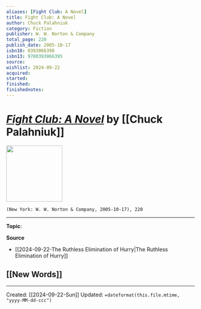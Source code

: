 ```yaml
---
aliases: [Fight Club: A Novel]
title: Fight Club: A Novel
author: Chuck Palahniuk
category: Fiction
publisher: W. W. Norton & Company
total_page: 220
publish_date: 2005-10-17
isbn10: 0393066398
isbn13: 9780393066395
source: 
wishlist: 2024-09-22
acquired: 
started: 
finished: 
finishednotes: 
---
```

# *[Fight Club: A Novel]()* by [[Chuck Palahniuk]]

<img src="http://books.google.com/books/content?id=hoGkPfds4tAC&printsec=frontcover&img=1&zoom=1&edge=curl&source=gbs_api" width=150>

`(New York: W. W. Norton & Company, 2005-10-17), 220`



--- 
**Topic**: 

**Source**
- [[2024-09-22-The Ruthless Elimination of Hurry|The Ruthless Elimination of Hurry]]
 
**[[New Words]]**
- 

---
Created: [[2024-09-22-Sun]]
Updated: `=dateformat(this.file.mtime, "yyyy-MM-dd-ccc")`